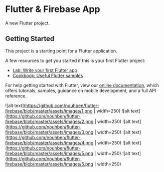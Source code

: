 # Flutter & Firebase App

A new Flutter project.

## Getting Started

This project is a starting point for a Flutter application.

A few resources to get you started if this is your first Flutter project:

- [Lab: Write your first Flutter app](https://flutter.dev/docs/get-started/codelab)
- [Cookbook: Useful Flutter samples](https://flutter.dev/docs/cookbook)

For help getting started with Flutter, view our
[online documentation](https://flutter.dev/docs), which offers tutorials,
samples, guidance on mobile development, and a full API reference.

![alt text](https://github.com/nouhben/flutter-firebase/blob/master/assets/images/1.png | width=250) 
![alt text](https://github.com/nouhben/flutter-firebase/blob/master/assets/images/2.png | width=250)
![alt text](https://github.com/nouhben/flutter-firebase/blob/master/assets/images/3.png | width=250) 
![alt text](https://github.com/nouhben/flutter-firebase/blob/master/assets/images/4.png | width=250)
![alt text](https://github.com/nouhben/flutter-firebase/blob/master/assets/images/5.png | width=250) 
![alt text](https://github.com/nouhben/flutter-firebase/blob/master/assets/images/5.png | width=250)



